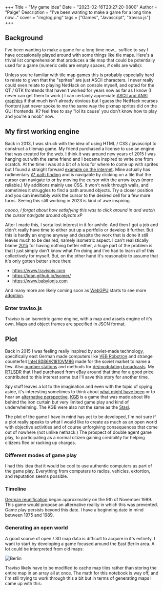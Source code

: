 +++
Title = "My game idea"
Date = "2023-02-16T23:27:20-0800"
Author = "Paige"
Description = "I've been wanting to make a game for a long time now..."
cover = "img/og.png"
tags = ["Games", "Javascript", "traviso.js"]
+++

<script src="https://www.travisojs.com/examples/js/pixi.min.js"></script>
<script src="/traviso/traviso.js"></script>


<style>
    .post-inner {
        width:90%;
    }
</style>

## Background

I've been wanting to make a game for a long time now... suffice to say I have occasionally played around with some things like tile maps. Here's a trivial list comprehension that produces a tile map that could be potentially used for a game (numeric cells are empty spaces, *#* cells are walls):

<script src="https://gist.github.com/paigeadelethompson/939772f6f90d548a86af4cbf701d3f1c.js"></script>

<style>
    .gist .gist-meta a {
        color: white;
        font-weight: unset;    
    }
    .gist .gist-meta {
        background-color: #272822;
        font-family: unset;
        font-size: unset;        
    }
    .gist {        
        background-color: #272822;
        box-shadow: 4px 4px 0 0 #212529;
        margin-bottom: 12px;
    }
    .gist-file { 
        background-color: #272822;
    }
    .gist .gist-file {
        border: unset;
        font-family: unset;
        font-size: unset;        
    }
    .gist .gist-data {
        background-color: #272822;
        border: unset;            
    }
</style>
Unless you're familiar with tile map games this is probably especially hard to relate to given that the "sprites" are just ASCII characters. I never really could even relate to playing NetHack on console myself, and opted for the QT / GTK frontends that haven't worked for years now as far as I know (I never can get them to work.) I can certainly appreciate [ASCII and ANSI graphics](http://localhost:1313/posts/animation/) if that much isn't already obvious but I guess the NetHack ncurses frontent just never spoke to me the same way the pixmap sprites did on the GUI frontends. K? feel free to say "lol its cause' you don't know how to play and you're a noob" now. 

## My first working engine

Back in 2013, I was struck with the idea of using HTML / CSS / javascript to construct a tilemap game. My friend purchased a 
license to use an engine that was created for the web. I think it was around new years of 2015 I was hanging out with the same
friend and I became inspired to write one from scratch. At the time I was at a bit of a loss for where to come up with sprites but I found a straight forward [example on the internet](http://blog.sklambert.com/create-a-canvas-tileset-background/). Mine actually has rudimentary [A* path finding](https://en.wikipedia.org/wiki/A*_search_algorithm) and is navigable by clicking on a tile that the cursor can navigate to or by moving the cursor with the arrow keys (more reliable.) My additions mainly use CSS. It won't walk through walls, and sometimes it struggles to find a path around objects. Try a closer position and you can inevitably walk the cursor to the desired cell for a few more turns. Seeing this still working in 2023 is kind of awe inspiring.

<script async src="//jsfiddle.net/erratic/n4be8273/23/embed/result/"></script>
*ooooo, I forgot about how satisfying this was to click around in and watch the cursor navigate around objects xP*

After I made this, I sorta lost interest in it for awhile. And then I got a job and didn't really have time to either put up a portfolio or develop it further. But this is hardly an engine anyway and despite the work that is done it still leaves much to be desired; namely isometric aspect. I can't realistically blame [2015](https://www.travisojs.com/blog/tutorial/2015/03/15/basic-isometric-world.html) for having nothing better either, a huge part of the problem is that I just simply don't know what I'm doing and I've had to learn all of this collectively for myself. But, on the other hand it's reasonable to assume that it's only gotten better since then:

- https://www.travisojs.com
- https://jdan.github.io/isomer/
- https://www.babylonjs.com



And many more are likely coming soon as [WebGPU](https://en.wikipedia.org/wiki/WebGPU) starts to see more [adoption](https://doc.babylonjs.com/setup/support/webGPU).

### Enter traviso.js 
Traviso is an isometric game engine, with a map and assets engine of it's own. Maps and object frames are specified in JSON format.
<div id="game-root">
</div>
<script type="application/javascript">
    document.addEventListener("DOMContentLoaded", function(event) { 
        var pixiRoot = new PIXI.Application(800, 600, { backgroundColor : 0x6BACDE });
        document.getElementById("game-root").appendChild(pixiRoot.view);
        var instanceConfig =
        {
            mapDataPath : "/traviso_example/map.json",
            //assetsToLoad: ["/traviso_example/assets_map.json", "/traviso_example/assets_characters.json"]
        };
        var engine = TRAVISO.getEngineInstance(instanceConfig);
        pixiRoot.stage.addChild(engine);
    });
</script>

## Plot
Back in 2015 I was feeling really inspired by soviet-made technology, specifically east German made computers like [VEB Robotron](https://youtu.be/2YuIdGqygjs?t=34) and strange counterfeit [Intel 8086/K1810VM86](https://en.wikipedia.org/wiki/K1810VM86) made for the soviet market to name a few. Also [number stations](https://youtu.be/WbhCeWtX9sg?t=502) and methods for [de/modulating broadcasts](https://en.wikipedia.org/wiki/Frequency-shift_keying). My [RTLSDR](https://www.ebay.com/itm/164826475832) that I had purchased from eBay around that time for a good price contributed to this interest some but I'll save this story for another time. 

Spy stuff leaves a lot to the imagination and even with the topic of spying aside, it's interesting sometimes to think about [what might have been](https://en.wikipedia.org/wiki/Rolanet) or to hear an [alternative perspective](https://www.youtube.com/watch?v=Oy8CrizjKh4). [KGB](https://en.wikipedia.org/wiki/KGB_(video_game)) is a game that was made about life behind the iron curtain but very limited game play and kind of underwhelming. The KGB were also not the same as the [Stasi](https://en.wikipedia.org/wiki/Stasi).

The plot of the game I have in mind has yet to be developed, I'm not sure if a plot really speaks to what I would like to create as much as an open world with objective activities and of course unforgiving consequences that come out of nowhere (not unlike nethack.) The prospect of double agent game play, to participating as a normal citizen gaining credibility for helping citizens flee or racking up charges. 

### Different modes of game play 
I had this idea that it would be cool to use authentic computers as part of the game play. Everything from computers to radios, vehicles, extortion, and reputation seems possible. 

### Timeline
[German reunification](https://en.wikipedia.org/wiki/German_reunification) began approximately on the 9th of November 1989. This game would propose an alternative reality in which this was prevented. Game play persists beyond this date. I have a beginning date in mind between 1975 and 1989.

### Generating an open world
A good source of open / 3D map data is difficult to acquire in it's entirety. I want to start by developing a game focused around the East Berlin area. A lot could be interpreted from old maps:

![Berlin](http://www.tundria.com/trams/DEU/Berlin-1980.png)

Traviso likely have to be modified to cache map tiles rather than storing the entire map in an array all at once. The math for this notebook is way off, and I'm still trying to work 
through this a bit but in terms of generating maps I came up with this:
<script src="https://gist.github.com/paigeadelethompson/9c8c8476da87ce6c379b72538b7049b7.js"></script>



<style>
    img { 
        max-width:768px;
    }
</style>

